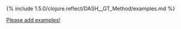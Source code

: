 {% include 1.5.0/clojure.reflect/DASH__GT_Method/examples.md %}

[Please add examples!](https://github.com/arrdem/grimoire/edit/master/_includes/1.6.0/clojure.reflect/DASH__GT_Method/examples.md)
